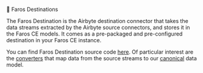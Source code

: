 🚀 Faros Destinations

The Faros Destination is the Airbyte destination connector that takes the data streams extracted by the Airbyte source connectors, and stores it in the Faros CE models. It comes as a pre-packaged and pre-configured destination in your Faros CE instance.

You can find Faros Destination source code [here](https://github.com/faros-ai/airbyte-connectors/tree/main/destinations/airbyte-faros-destination). Of particular interest are the [converters](https://github.com/faros-ai/airbyte-connectors/tree/main/destinations/airbyte-faros-destination/src/converters) that map data from the source streams to our [canonical](https://github.com/faros-ai/faros-community-edition/tree/main/canonical-schema) data model.
